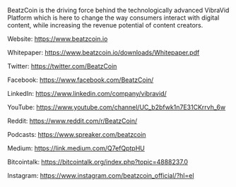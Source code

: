 BeatzCoin is the driving force behind the technologically advanced VibraVid Platform which is here to change the way consumers interact with digital content, while increasing the revenue potential of content creators.

Website: https://www.beatzcoin.io

Whitepaper: https://www.beatzcoin.io/downloads/Whitepaper.pdf

Twitter: https://twitter.com/BeatzCoin

Facebook: https://www.facebook.com/BeatzCoin/

LinkedIn: https://www.linkedin.com/company/vibravid/

YouTube: https://www.youtube.com/channel/UC_b2bfwk1n7E31CKrrvh_6w

Reddit: https://www.reddit.com/r/BeatzCoin/

Podcasts: https://www.spreaker.com/beatzcoin

Medium: https://link.medium.com/Q7efQptpHU

Bitcointalk: https://bitcointalk.org/index.php?topic=4888237.0

Instagram: https://www.instagram.com/beatzcoin_official/?hl=el

